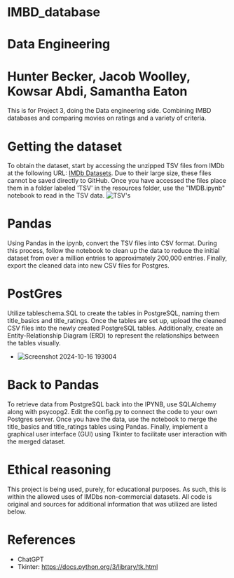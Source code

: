 # IMBD_database
# Data Engineering
# Hunter Becker, Jacob Woolley, Kowsar Abdi, Samantha Eaton
This is for Project 3, doing the Data engineering side. Combining IMBD databases and comparing movies on ratings and a variety of criteria.
# Getting the dataset
  To obtain the dataset, start by accessing the unzipped TSV files from IMDb at the following URL: [IMDb Datasets](https://datasets.imdbws.com/). Due to their large size, these files cannot be saved directly to GitHub. Once you have accessed the files place them in a folder labeled 'TSV' in the resources folder, use the "IMDB.ipynb" notebook to read in the TSV data.
  ![TSV's](https://github.com/user-attachments/assets/ff78d1b8-8f4f-4fe7-90ad-9dbb0e3c3f9e)

# Pandas
  Using Pandas in the ipynb, convert the TSV files into CSV format. During this process, follow the notebook to clean up the data to reduce the initial dataset from over a million entries to approximately 200,000 entries. Finally, export the cleaned data into new CSV files for Postgres.
# PostGres
  Utilize tableschema.SQL to create the tables in PostgreSQL, naming them title_basics and title_ratings. Once the tables are set up, upload the cleaned CSV files into the newly created PostgreSQL tables. Additionally, create an Entity-Relationship Diagram (ERD) to represent the relationships between the tables visually.
  - ![Screenshot 2024-10-16 193004](https://github.com/user-attachments/assets/ffd747db-46f6-4221-8c16-7471e837e4d0)

# Back to Pandas
  To retrieve data from PostgreSQL back into the IPYNB, use SQLAlchemy along with psycopg2. Edit the config.py to connect the code to your own Postgres server. Once you have the data, use the notebook to merge the title_basics and title_ratings tables using Pandas. Finally, implement a graphical user interface (GUI) using Tkinter to facilitate user interaction with the merged dataset.

# Ethical reasoning
This project is being used, purely, for educational purposes. As such, this is within the allowed uses of IMDbs non-commercial datasets. All code is original and sources for additional information that was utilized are listed below. 

# References
- ChatGPT
- Tkinter: https://docs.python.org/3/library/tk.html

